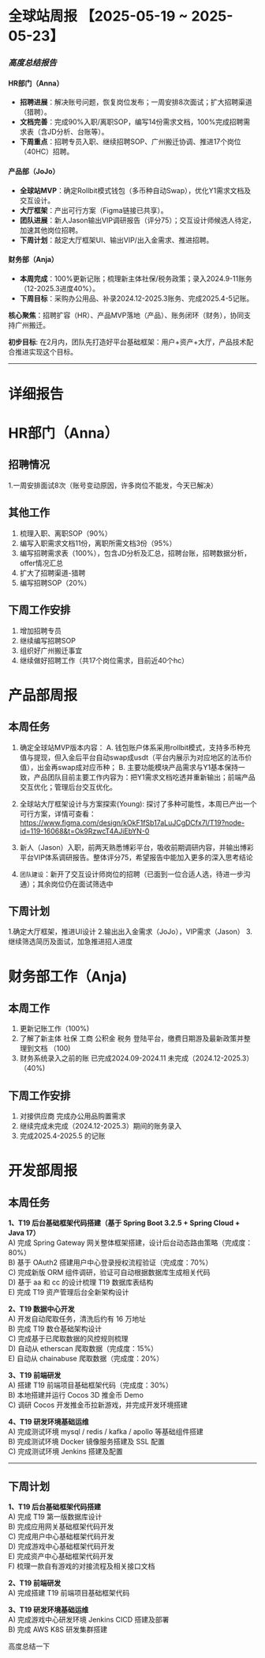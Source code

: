 # 全球站周报 【2025-05-19 ~ 2025-05-23】

### ***高度总结报告***

#### **HR部门（Anna）**  
- **招聘进展**：解决账号问题，恢复岗位发布；一周安排8次面试；扩大招聘渠道（猎聘）。  
- **文档完善**：完成90%入职/离职SOP，编写14份需求文档，100%完成招聘需求表（含JD分析、台账等）。  
- **下周重点**：招聘专员入职、继续招聘SOP、广州搬迁协调、推进17个岗位（40HC）招聘。  

#### **产品部（JoJo）**  
- **全球站MVP**：确定Rollbit模式钱包（多币种自动Swap），优化Y1需求文档及交互设计。  
- **大厅框架**：产出可行方案（Figma链接已共享）。  
- **团队进展**：新人Jason输出VIP调研报告（评分75）；交互设计师候选人待定，加速其他岗位招聘。  
- **下周计划**：敲定大厅框架UI、输出VIP/出入金需求、推进招聘。  

#### **财务部（Anja）**  
- **本周完成**：100%更新记账；梳理新主体社保/税务政策；录入2024.9-11账务（12-2025.3进度40%）。  
- **下周目标**：采购办公用品、补录2024.12-2025.3账务、完成2025.4-5记账。  

**核心聚焦**：招聘扩容（HR）、产品MVP落地（产品）、账务闭环（财务），协同支持广州搬迁。

**初步目标**: 在2月内，团队先打造好平台基础框架：用户+资产+大厅，产品技术配合推进实现这个目标。

---  

# 详细报告

# HR部门（Anna）

## 招聘情况
1.一周安排面试8次（账号变动原因，许多岗位不能发，今天已解决）

## 其他工作

1. 梳理入职、离职SOP（90%）
1. 编写入职需求文档11份，离职所需文档3份（95%）
1. 编写招聘需求表（100%），包含JD分析及汇总，招聘台账，招聘数据分析，offer情况汇总
1. 扩大了招聘渠道-猎聘
1. 编写招聘SOP（20%）

## 下周工作安排
1. 增加招聘专员
2. 继续编写招聘SOP
3. 组织好广州搬迁事宜
4. 继续做好招聘工作（共17个岗位需求，目前近40个hc）

# 产品部周报
 
## 本周任务

1. 确定全球站MVP版本内容：
  A. 钱包账户体系采用rollbit模式，支持多币种充值与提现，但入金后平台自动swap成usdt（平台内展示为对应地区的法币价值），出金再swap成对应币种；
  B. 主要功能模块产品需求与Y1基本保持一致，产品团队目前主要工作内容为：把Y1需求文档吃透并重新输出；前端产品交互优化；管理后台交互优化。

3. 全球站大厅框架设计与方案探索(Young):
    探讨了多种可能性，本周已产出一个可行方案，详情可查看：https://www.figma.com/design/kOkF1fSb17aLuJCgDCfx7l/T19?node-id=119-16068&t=Ok9RzwcT4AJiEbYN-0
5. 新人（Jason）入职，前两天熟悉博彩平台，吸收前期调研内容，并输出博彩平台VIP体系调研报告。整体评分75，希望报告中能加入更多的深入思考结论
6. `团队建设`：新开了交互设计师岗位的招聘（已面到一位合适人选，待进一步沟通）；其余岗位仍在面试筛选中

## 下周计划
1.确定大厅框架，推进UI设计
2.输出出入金需求（JoJo），VIP需求（Jason）
3.继续筛选简历及面试，加急推进招人进度

# 财务部工作（Anja)

## 本周工作
1. 更新记账工作（100%)
2. 了解了新主体 社保 工商 公积金 税务 登陆平台，缴费日期游及最新政策并整理到文档 （100)
3. 财务系统录入之前的账 已完成2024.09-2024.11 未完成（2024.12-2025.3）（40%)

## 下周工作安排
1. 对接供应商 完成办公用品购置需求
2. 继续完成未完成（2024.12-2025.3）期间的账务录入 
3. 完成2025.4-2025.5 的记账


# 开发部周报

## 本周任务

**1、T19 后台基础框架代码搭建（基于 Spring Boot 3.2.5 + Spring Cloud + Java 17）**  
A) 完成 Spring Gateway 网关整体框架搭建，设计后台动态路由策略（完成度：80%）  
B) 基于 OAuth2 搭建用户中心登录授权流程验证（完成度：70%）  
C) 完成新版 ORM 组件调研，验证可自动根据数据库生成相关代码  
D) 基于 aa 和 cc 的设计梳理 T19 数据库表结构  
E) 完成 T19 资产管理后台全新架构设计

**2、T19 数据中心开发**  
A) 开发自动爬取任务，清洗后约有 16 万地址  
B) 完成 T19 数仓基础架构设计  
C) 完成基于已爬取数据的风控规则梳理  
D) 自动从 etherscan 爬取数据（完成度：15%）  
E) 自动从 chainabuse 爬取数据（完成度：20%）

**3、T19 前端研发**  
A) 搭建 T19 前端项目基础框架代码（完成度：30%）  
B) 本地搭建并运行 Cocos 3D 推金币 Demo  
C) 调研 Cocos 开发推金币拉新游戏，并完成开发环境搭建

**4、T19 研发环境基础运维**  
A) 完成测试环境 mysql / redis / kafka / apollo 等基础组件搭建  
B) 完成测试环境 Docker 镜像服务搭建及 SSL 配置  
C) 完成测试环境 Jenkins 搭建及配置

---

## 下周计划

**1、T19 后台基础框架代码搭建**  
A) 完成 T19 第一版数据库设计  
B) 完成应用网关基础框架代码开发  
C) 完成用户中心基础框架代码开发  
D) 完成游戏中心基础框架代码开发  
E) 完成资产中心基础框架代码开发  
F) 梳理一款自有游戏的对接流程及相关接口文档

**2、T19 前端研发**  
A) 完成搭建 T19 前端项目基础框架代码

**3、T19 研发环境基础运维**  
A) 完成游戏中心研发环境 Jenkins CICD 搭建及部署  
B) 完成 AWS K8S 研发集群搭建


高度总结一下
